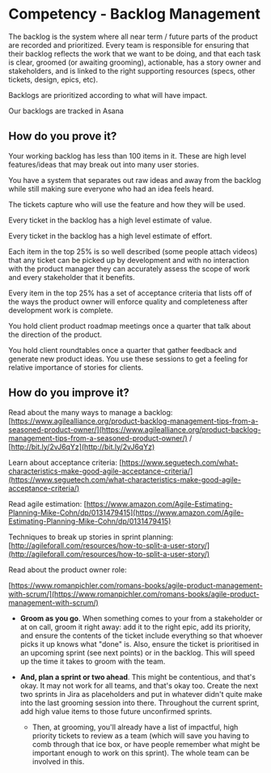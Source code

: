# Competency - Backlog Management

The backlog is the system where all near term / future parts of the product are recorded and prioritized.  Every team is responsible for ensuring that their backlog reflects the work that we want to be doing, and that each task is clear, groomed (or awaiting grooming), actionable, has a story owner and stakeholders, and is linked to the right supporting resources (specs, other tickets, design, epics, etc). 

Backlogs are prioritized according to what will have impact. 

Our backlogs are tracked in Asana

## How do you prove it?

Your working backlog has less than 100 items in it.  These are high level features/ideas that may break out into many user stories.

You have a system that separates out raw ideas and away from the backlog while still making sure everyone who had an idea feels heard.

The tickets capture who will use the feature and how they will be used.

Every ticket in the backlog has a high level estimate of value.

Every ticket in the backlog has a high level estimate of effort.

Each item in the top 25% is so well described (some people attach videos) that any ticket can be picked up by development and with no interaction with the product manager they can accurately assess the scope of work and every stakeholder that it benefits.

Every item in the top 25% has a set of acceptance criteria that lists off of the ways the product owner will enforce quality and completeness after development work is complete.

You hold client product roadmap meetings once a quarter that talk about the direction of the product.

You hold client roundtables once a quarter that gather feedback and generate new product ideas.  You use these sessions to get a feeling for relative importance of stories for clients.

## How do you improve it?

Read about the many ways to manage a backlog: [https://www.agilealliance.org/product-backlog-management-tips-from-a-seasoned-product-owner/](https://www.agilealliance.org/product-backlog-management-tips-from-a-seasoned-product-owner/) / [http://bit.ly/2vJ6qYz](http://bit.ly/2vJ6qYz)

Learn about acceptance criteria: [https://www.seguetech.com/what-characteristics-make-good-agile-acceptance-criteria/](https://www.seguetech.com/what-characteristics-make-good-agile-acceptance-criteria/)

Read agile estimation: [https://www.amazon.com/Agile-Estimating-Planning-Mike-Cohn/dp/0131479415](https://www.amazon.com/Agile-Estimating-Planning-Mike-Cohn/dp/0131479415)

Techniques to break up stories in sprint planning: [http://agileforall.com/resources/how-to-split-a-user-story/](http://agileforall.com/resources/how-to-split-a-user-story/) 

Read about the product owner role:

[https://www.romanpichler.com/romans-books/agile-product-management-with-scrum/](https://www.romanpichler.com/romans-books/agile-product-management-with-scrum/)

* **Groom as you go**. When something comes to your from a stakeholder or at on call, groom it right away: add it to the right epic, add its priority, and ensure the contents of the ticket include everything so that whoever picks it up knows what "done" is. Also, ensure the ticket is prioritised in an upcoming sprint (see next points) or in the backlog. This will speed up the time it takes to groom with the team.

* **And, plan a sprint or two ahead**. This might be contentious, and that's okay. It may not work for all teams, and that's okay too. Create the next two sprints in Jira as placeholders and put in whatever didn't quite make into the last grooming session into there. Throughout the current sprint, add high value items to those future unconfirmed sprints.

    * Then, at grooming, you'll already have a list of impactful, high priority tickets to review as a team (which will save you having to comb through that ice box, or have people remember what might be important enough to work on this sprint). The whole team can be involved in this.

